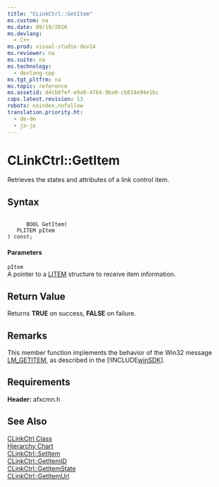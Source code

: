 ```yaml
---
title: "CLinkCtrl::GetItem"
ms.custom: na
ms.date: 09/19/2016
ms.devlang: 
  - C++
ms.prod: visual-studio-dev14
ms.reviewer: na
ms.suite: na
ms.technology: 
  - devlang-cpp
ms.tgt_pltfrm: na
ms.topic: reference
ms.assetid: d4cb6fef-e9a9-4764-9ba0-cb814e94e1bc
caps.latest.revision: 13
robots: noindex,nofollow
translation.priority.ht: 
  - de-de
  - ja-jp
---
```

# CLinkCtrl::GetItem
Retrieves the states and attributes of a link control item.  
  
## Syntax  
  
```  
  
      BOOL GetItem(  
   PLITEM pItem  
) const;  
```  
  
#### Parameters  
 `pItem`  
 A pointer to a [LITEM](http://msdn.microsoft.com/library/windows/desktop/bb760710) structure to receive item information.  
  
## Return Value  
 Returns **TRUE** on success, **FALSE** on failure.  
  
## Remarks  
 This member function implements the behavior of the Win32 message [LM_GETITEM](http://msdn.microsoft.com/library/windows/desktop/bb760720), as described in the [!INCLUDE[winSDK](../vs140/includes/winSDK_md.md)].  
  
## Requirements  
 **Header:** afxcmn.h  
  
## See Also  
 [CLinkCtrl Class](../vs140/CLinkCtrl-Class.md)   
 [Hierarchy Chart](../vs140/Hierarchy-Chart.md)   
 [CLinkCtrl::SetItem](../vs140/CLinkCtrl--SetItem.md)   
 [CLinkCtrl::GetItemID](../vs140/CLinkCtrl--GetItemID.md)   
 [CLinkCtrl::GetItemState](../vs140/CLinkCtrl--GetItemState.md)   
 [CLinkCtrl::GetItemUrl](../vs140/CLinkCtrl--GetItemUrl.md)